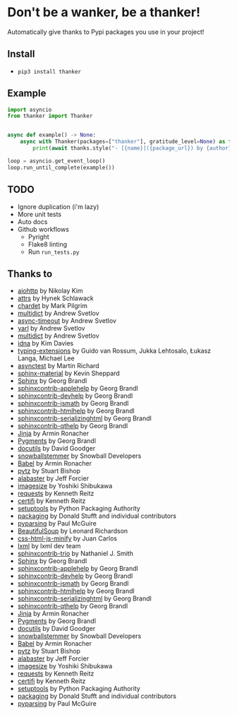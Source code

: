 # Don't be a wanker, be a thanker!
Automatically give thanks to Pypi packages you use in your project!

## Install
- `pip3 install thanker`

## Example
```py
import asyncio
from thanker import Thanker


async def example() -> None:
    async with Thanker(packages=["thanker"], gratitude_level=None) as thanks:
        print(await thanks.style("- [{name}]({package_url}) by {author}"))

loop = asyncio.get_event_loop()
loop.run_until_complete(example())
```

## TODO
- Ignore duplication (i'm lazy)
- More unit tests
- Auto docs
- Github workflows
    - Pyright
    - Flake8 linting
    - Run `run_tests.py`

## Thanks to
- [aiohttp](https://pypi.org/project/aiohttp/) by Nikolay Kim
- [attrs](https://pypi.org/project/attrs/) by Hynek Schlawack
- [chardet](https://pypi.org/project/chardet/) by Mark Pilgrim
- [multidict](https://pypi.org/project/multidict/) by Andrew Svetlov
- [async-timeout](https://pypi.org/project/async-timeout/) by Andrew Svetlov
- [yarl](https://pypi.org/project/yarl/) by Andrew Svetlov
- [multidict](https://pypi.org/project/multidict/) by Andrew Svetlov
- [idna](https://pypi.org/project/idna/) by Kim Davies
- [typing-extensions](https://pypi.org/project/typing-extensions/) by Guido van Rossum, Jukka Lehtosalo, Łukasz Langa, Michael Lee
- [asynctest](https://pypi.org/project/asynctest/) by Martin Richard
- [sphinx-material](https://pypi.org/project/sphinx-material/) by Kevin Sheppard
- [Sphinx](https://pypi.org/project/Sphinx/) by Georg Brandl
- [sphinxcontrib-applehelp](https://pypi.org/project/sphinxcontrib-applehelp/) by Georg Brandl
- [sphinxcontrib-devhelp](https://pypi.org/project/sphinxcontrib-devhelp/) by Georg Brandl
- [sphinxcontrib-jsmath](https://pypi.org/project/sphinxcontrib-jsmath/) by Georg Brandl
- [sphinxcontrib-htmlhelp](https://pypi.org/project/sphinxcontrib-htmlhelp/) by Georg Brandl
- [sphinxcontrib-serializinghtml](https://pypi.org/project/sphinxcontrib-serializinghtml/) by Georg Brandl
- [sphinxcontrib-qthelp](https://pypi.org/project/sphinxcontrib-qthelp/) by Georg Brandl
- [Jinja](https://pypi.org/project/Jinja/) by Armin Ronacher
- [Pygments](https://pypi.org/project/Pygments/) by Georg Brandl
- [docutils](https://pypi.org/project/docutils/) by David Goodger
- [snowballstemmer](https://pypi.org/project/snowballstemmer/) by Snowball Developers
- [Babel](https://pypi.org/project/Babel/) by Armin Ronacher
- [pytz](https://pypi.org/project/pytz/) by Stuart Bishop
- [alabaster](https://pypi.org/project/alabaster/) by Jeff Forcier
- [imagesize](https://pypi.org/project/imagesize/) by Yoshiki Shibukawa
- [requests](https://pypi.org/project/requests/) by Kenneth Reitz
- [certifi](https://pypi.org/project/certifi/) by Kenneth Reitz
- [setuptools](https://pypi.org/project/setuptools/) by Python Packaging Authority
- [packaging](https://pypi.org/project/packaging/) by Donald Stufft and individual contributors
- [pyparsing](https://pypi.org/project/pyparsing/) by Paul McGuire
- [BeautifulSoup](https://pypi.org/project/BeautifulSoup/) by Leonard Richardson
- [css-html-js-minify](https://pypi.org/project/css-html-js-minify/) by Juan Carlos
- [lxml](https://pypi.org/project/lxml/) by lxml dev team
- [sphinxcontrib-trio](https://pypi.org/project/sphinxcontrib-trio/) by Nathaniel J. Smith
- [Sphinx](https://pypi.org/project/Sphinx/) by Georg Brandl
- [sphinxcontrib-applehelp](https://pypi.org/project/sphinxcontrib-applehelp/) by Georg Brandl
- [sphinxcontrib-devhelp](https://pypi.org/project/sphinxcontrib-devhelp/) by Georg Brandl
- [sphinxcontrib-jsmath](https://pypi.org/project/sphinxcontrib-jsmath/) by Georg Brandl
- [sphinxcontrib-htmlhelp](https://pypi.org/project/sphinxcontrib-htmlhelp/) by Georg Brandl
- [sphinxcontrib-serializinghtml](https://pypi.org/project/sphinxcontrib-serializinghtml/) by Georg Brandl
- [sphinxcontrib-qthelp](https://pypi.org/project/sphinxcontrib-qthelp/) by Georg Brandl
- [Jinja](https://pypi.org/project/Jinja/) by Armin Ronacher
- [Pygments](https://pypi.org/project/Pygments/) by Georg Brandl
- [docutils](https://pypi.org/project/docutils/) by David Goodger
- [snowballstemmer](https://pypi.org/project/snowballstemmer/) by Snowball Developers
- [Babel](https://pypi.org/project/Babel/) by Armin Ronacher
- [pytz](https://pypi.org/project/pytz/) by Stuart Bishop
- [alabaster](https://pypi.org/project/alabaster/) by Jeff Forcier
- [imagesize](https://pypi.org/project/imagesize/) by Yoshiki Shibukawa
- [requests](https://pypi.org/project/requests/) by Kenneth Reitz
- [certifi](https://pypi.org/project/certifi/) by Kenneth Reitz
- [setuptools](https://pypi.org/project/setuptools/) by Python Packaging Authority
- [packaging](https://pypi.org/project/packaging/) by Donald Stufft and individual contributors
- [pyparsing](https://pypi.org/project/pyparsing/) by Paul McGuire
